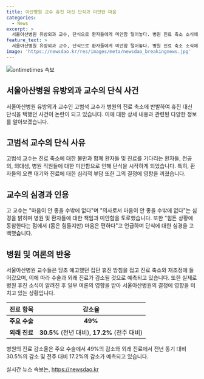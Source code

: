 ```yaml
---
title: 아산병원 교수 휴진 대신 단식과 미안한 마음
categories:
  - News
excerpt: >
  서울아산병원 유방외과 교수, 단식으로 환자들에게 미안함 털어놓다. 병원 진료 축소 소식에 대처하는 교수의 힘든 선택. 환자들과 직원들에게 미안 표현, 한편 병원 교수들은 휴진 대신 진료 축소 결정, 수술 예상 대비 49% 감소.
feature_text: >
  서울아산병원 유방외과 교수, 단식으로 환자들에게 미안함 털어놓다. 병원 진료 축소 소식에 대처하는 교수의 힘든 선택. 환자들과 직원들에게 미안 표현, 한편 병원 교수들은 휴진 대신 진료 축소 결정, 수술 예상 대비 49% 감소.
image: 'https://newsdao.kr/res/images/meta/newsdao_breakingnews.jpg'
---
```


<p><img src="https://newsdao.kr/res/images/meta/newsdao_breakingnews.jpg" alt="ontimetimes 속보" /></p>

<h2 data-ke-size="size26">서울아산병원 유방외과 교수의 단식 사건</h2>

<p data-ke-size="size16">서울아산병원 유방외과 교수인 고범석 교수가 병원의 진료 축소에 반발하여 휴진 대신 단식을 택했던 사건이 논란이 되고 있습니다. 이에 대한 상세 내용과 관련된 다양한 정보를 알아보겠습니다.</p>

<h2 data-ke-size="size24">고범석 교수의 단식 사유</h2>

<p data-ke-size="size16">고범석 교수는 진료 축소에 대한 불만과 함께 환자들 및 진료를 기다리는 환자들, 전공의, 의대생, 병원 직원들에 대한 미안함으로 인해 단식을 시작하게 되었습니다. 특히, 환자들의 오랜 대기와 진료에 대한 심리적 부담 또한 그의 결정에 영향을 끼쳤습니다.</p>

<h2 data-ke-size="size24">교수의 심경과 인용</h2>

<p data-ke-size="size16">고 교수는 "마음이 안 좋을 수밖에 없다"며 "의사로서 마음이 안 좋을 수밖에 없다"는 심경을 밝히며 병원 및 환자들에 대한 책임과 미안함을 토로했습니다. 또한 "힘든 상황에 동참한다는 점에서 (몸은 힘들지만) 마음은 편하다"고 언급하며 단식에 대한 심경을 고백했습니다.</p>

<h2 data-ke-size="size24">병원 및 여론의 반응</h2>

<p data-ke-size="size16">서울아산병원 교수들은 당초 예고했던 집단 휴진 방침을 접고 진료 축소와 재조정에 들어갔으며, 이에 따라 수술과 외래 진료가 감소될 것으로 예측되고 있습니다. 또한 실제로 병원 휴진 소식이 알려진 후 일부 여론의 영향을 받아 서울아산병원의 결정에 영향을 미치고 있는 상황입니다.</p>

<table>
<thead>
<tr>
<th style="text-align: center;">진료 항목</th>
<th style="text-align: center;">감소율</th>
</tr>
</thead>
<tbody>
<tr>
<td style="text-align: center;"><b>주요 수술</b></td>
<td style="text-align: center;"><b>49%</b></td>
</tr>
<tr>
<td style="text-align: center;"><b>외래 진료</b></td>
<td style="text-align: center;"><b>30.5%</b> (전년 대비), <b>17.2%</b> (전주 대비)</td>
</tr>
</tbody>
</table>

<p data-ke-size="size16">병원의 진료 감소율은 주요 수술에서 49%의 감소와 외래 진료에서 전년 동기 대비 30.5%의 감소 및 전주 대비 17.2%의 감소가 예측되고 있습니다.</p>
실시간 뉴스 속보는, <a href="https://newsdao.kr" rel="dofollow">https://newsdao.kr</a>


